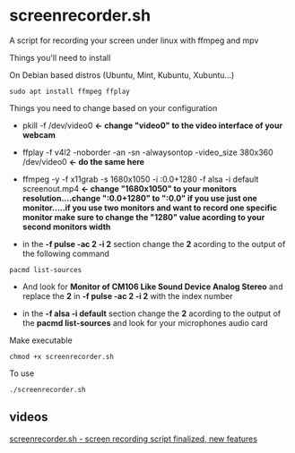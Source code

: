 # screenrecorder.sh
A script for recording your screen under linux with ffmpeg and mpv

Things you'll need to install

On Debian based distros (Ubuntu, Mint, Kubuntu, Xubuntu...)
```
sudo apt install ffmpeg ffplay
```

Things you need to change based on your configuration

* pkill -f /dev/video0  **<- change "video0" to the video interface of your webcam**

* ffplay -f v4l2 -noborder -an -sn -alwaysontop -video_size 380x360 /dev/video0   **<- do the same here**

* ffmpeg -y -f x11grab -s 1680x1050 -i :0.0+1280 -f alsa -i default screenout.mp4  **<- change "1680x1050" to your monitors resolution....change ":0.0+1280" to ":0.0" if you use just one monitor.....if you use two monitors and want to record one specific monitor make sure to change the "1280" value acording to your second monitors width**

* in the **-f pulse -ac 2 -i 2** section change the **2** acording to the output of the following command
```
pacmd list-sources
```

* And look for **Monitor of CM106 Like Sound Device Analog Stereo** and replace the **2** in **-f pulse -ac 2 -i 2** with the index number

* in the **-f alsa -i default** section change the **2** acording to the output of the **pacmd list-sources** and look for your microphones audio card

Make executable
```
chmod +x screenrecorder.sh
```

To use
```
./screenrecorder.sh
```

## videos
[screenrecorder.sh - screen recording script finalized, new features](https://www.youtube.com/watch?v=08LH4z8QC_A)
